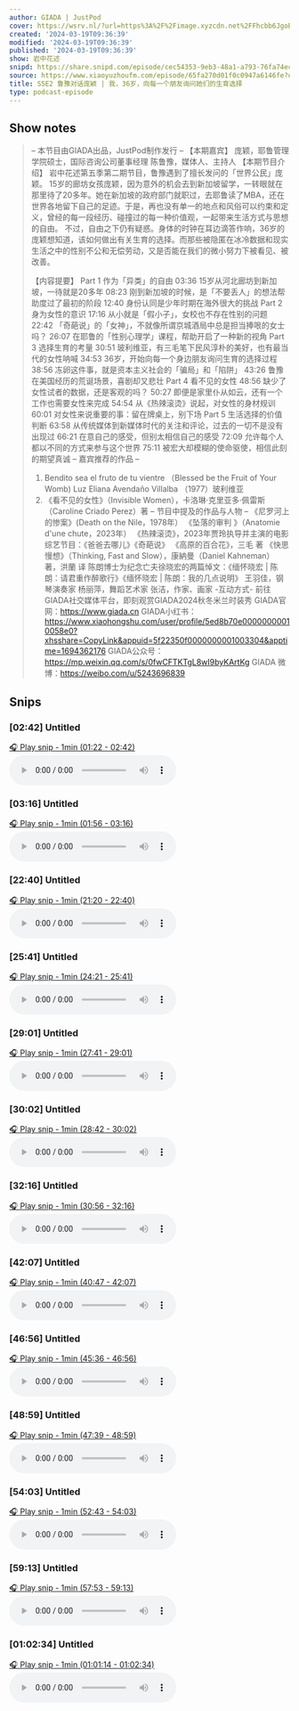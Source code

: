 ```yaml
---
author: GIADA | JustPod
cover: https://wsrv.nl/?url=https%3A%2F%2Fimage.xyzcdn.net%2FFhcbb6JgoBoehDn8iex2HR3cbx9g&w=200&h=200
created: '2024-03-19T09:36:39'
modified: '2024-03-19T09:36:39'
published: '2024-03-19T09:36:39'
show: 岩中花述
snipd: https://share.snipd.com/episode/cec54353-9eb3-48a1-a793-76fa74ec1c92
source: https://www.xiaoyuzhoufm.com/episode/65fa270d01f0c0947a6146fe?utm_source=rss
title: S5E2 鲁豫对话庞颖 | 我，36岁，向每一个朋友询问她们的生育选择
type: podcast-episode
---
```



## Show notes
> – 本节目由GIADA出品，JustPod制作发行 –
> 【本期嘉宾】
> 庞颖，耶鲁管理学院硕士，国际咨询公司董事经理
> 陈鲁豫，媒体人、主持人
> 【本期节目介绍】
> 岩中花述第五季第二期节目，鲁豫遇到了擅长发问的「世界公民」庞颖。
> 15岁的廊坊女孩庞颖，因为意外的机会去到新加坡留学，一转眼就在那里待了20多年。她在新加坡的政府部门就职过，去耶鲁读了MBA，还在世界各地留下自己的足迹。于是，再也没有单一的地点和风俗可以约束和定义，曾经的每一段经历、碰撞过的每一种价值观，一起带来生活方式与思想的自由。
> 不过，自由之下仍有疑惑。身体的时钟在耳边滴答作响，36岁的庞颖想知道，该如何做出有关生育的选择。而那些被隐匿在冰冷数据和现实生活之中的性别不公和无偿劳动，又是否能在我们的微小努力下被看见、被改善。
> 
> 【内容提要】
> Part 1 作为「异类」的自由 
> 03:36 15岁从河北廊坊到新加坡，一待就是20多年
> 08:23 刚到新加坡的时候，是「不要丢人」的想法帮助度过了最初的阶段
> 12:40 身份认同是少年时期在海外很大的挑战
> Part 2  身为女性的意识 
> 17:16 从小就是「假小子」，女校也不存在性别的问题
> 22:42 「奇葩说」的「女神」，不就像所谓京城酒局中总是担当捧哏的女士吗？
> 26:07 在耶鲁的「性别心理学」课程，帮助开启了一种新的视角
> Part 3 选择生育的考量 
> 30:51 玻利维亚，有三毛笔下民风淳朴的美好，也有最当代的女性呐喊
> 34:53 36岁，开始向每一个身边朋友询问生育的选择过程
> 38:56 冻卵这件事，就是资本主义社会的「骗局」和「陷阱」
> 43:26 鲁豫在美国经历的荒诞场景，喜剧却又悲壮
> Part 4 看不见的女性 
> 48:56 缺少了女性试者的数据，还是客观的吗？
> 50:27 即便是家里仆从如云，还有一个工作也需要女性来完成
> 54:54 从《热辣滚烫》说起，对女性的身材规训
> 60:01 对女性来说重要的事：留在牌桌上，别下场
> Part 5 生活选择的价值判断 
> 63:58 从传统媒体到新媒体时代的关注和评论，过去的一切不是没有出现过
> 66:21 在意自己的感受，但别太相信自己的感受
> 72:09 允许每个人都以不同的方式来参与这个世界
> 75:11 被宏大却模糊的使命驱使，相信此刻的期望真诚
> – 嘉宾推荐的作品 –
> 1.  Bendito sea el fruto de tu vientre （Blessed be the Fruit of Your Womb)  Luz Eliana Avendaño Villalba （1977）玻利维亚
> 2. 《看不见的女性》（Invisible Women），卡洛琳·克里亚多·佩雷斯（Caroline Criado Perez）著
> – 节目中提及的作品与人物 –
> 《尼罗河上的惨案》(Death on the Nile，1978年）
> 《坠落的审判 》（Anatomie d'une chute，2023年）
> 《热辣滚烫》，2023年贾玲执导并主演的电影
> 综艺节目：《爸爸去哪儿》《奇葩说》
> 《高原的百合花》，三毛 著
> 《快思慢想》（Thinking, Fast and Slow），康納曼（Daniel Kahneman）著，洪蘭 译
> 陈朗博士为纪念亡夫徐晓宏的两篇悼文：《缅怀晓宏 | 陈朗：请君重作醉歌行》《缅怀晓宏 | 陈朗：我的几点说明》
> 王羽佳，钢琴演奏家
> 杨丽萍，舞蹈艺术家
> 张洁，作家、画家
> -互动方式-
> 前往GIADA社交媒体平台，即刻观赏GIADA2024秋冬米兰时装秀
> GIADA官网：https://www.giada.cn
> GIADA小红书：https://www.xiaohongshu.com/user/profile/5ed8b70e00000000010058e0?xhsshare=CopyLink&appuid=5f22350f0000000001003304&apptime=1694362176
> GIADA公众号：https://mp.weixin.qq.com/s/0fwCFTKTgL8wI9byKArtKg
> GIADA 微博：https://weibo.com/u/5243696839

## Snips
### [02:42] Untitled
[🎧 Play snip - 1min️ (01:22 - 02:42)](https://share.snipd.com/snip/f419e030-d420-4254-bdc8-8ce510be1e19)
<audio controls> <source src="https://dts-api.xiaoyuzhoufm.com/track/625635587bfca4e73e990703/65fa270d01f0c0947a6146fe/media.xyzcdn.net/lu3BoBn9gGugAzJWaPOxmn5d1Hz-.m4a#t=01:22,02:42"> </audio>
### [03:16] Untitled
[🎧 Play snip - 1min️ (01:56 - 03:16)](https://share.snipd.com/snip/ff6561d8-8197-48b1-a47d-41a90b34f8c5)
<audio controls> <source src="https://dts-api.xiaoyuzhoufm.com/track/625635587bfca4e73e990703/65fa270d01f0c0947a6146fe/media.xyzcdn.net/lu3BoBn9gGugAzJWaPOxmn5d1Hz-.m4a#t=01:56,03:16"> </audio>
### [22:40] Untitled
[🎧 Play snip - 1min️ (21:20 - 22:40)](https://share.snipd.com/snip/e2e73310-79dc-4202-b730-04bcfe4cda6e)
<audio controls> <source src="https://dts-api.xiaoyuzhoufm.com/track/625635587bfca4e73e990703/65fa270d01f0c0947a6146fe/media.xyzcdn.net/lu3BoBn9gGugAzJWaPOxmn5d1Hz-.m4a#t=21:20,22:40"> </audio>
### [25:41] Untitled
[🎧 Play snip - 1min️ (24:21 - 25:41)](https://share.snipd.com/snip/e8d2ab0e-eac2-4637-9184-f2ba87ac9b6a)
<audio controls> <source src="https://dts-api.xiaoyuzhoufm.com/track/625635587bfca4e73e990703/65fa270d01f0c0947a6146fe/media.xyzcdn.net/lu3BoBn9gGugAzJWaPOxmn5d1Hz-.m4a#t=24:21,25:41"> </audio>
### [29:01] Untitled
[🎧 Play snip - 1min️ (27:41 - 29:01)](https://share.snipd.com/snip/dceb8958-5163-4662-9172-ad3a3cf699a2)
<audio controls> <source src="https://dts-api.xiaoyuzhoufm.com/track/625635587bfca4e73e990703/65fa270d01f0c0947a6146fe/media.xyzcdn.net/lu3BoBn9gGugAzJWaPOxmn5d1Hz-.m4a#t=27:41,29:01"> </audio>
### [30:02] Untitled
[🎧 Play snip - 1min️ (28:42 - 30:02)](https://share.snipd.com/snip/fd554bb8-61f1-40e3-bdd2-fe6fe2359be0)
<audio controls> <source src="https://dts-api.xiaoyuzhoufm.com/track/625635587bfca4e73e990703/65fa270d01f0c0947a6146fe/media.xyzcdn.net/lu3BoBn9gGugAzJWaPOxmn5d1Hz-.m4a#t=28:42,30:02"> </audio>
### [32:16] Untitled
[🎧 Play snip - 1min️ (30:56 - 32:16)](https://share.snipd.com/snip/deca27a5-c0cd-43e4-8191-f08c1c423cbf)
<audio controls> <source src="https://dts-api.xiaoyuzhoufm.com/track/625635587bfca4e73e990703/65fa270d01f0c0947a6146fe/media.xyzcdn.net/lu3BoBn9gGugAzJWaPOxmn5d1Hz-.m4a#t=30:56,32:16"> </audio>
### [42:07] Untitled
[🎧 Play snip - 1min️ (40:47 - 42:07)](https://share.snipd.com/snip/9ae69542-e6f0-4997-aeae-810ee079ac5a)
<audio controls> <source src="https://dts-api.xiaoyuzhoufm.com/track/625635587bfca4e73e990703/65fa270d01f0c0947a6146fe/media.xyzcdn.net/lu3BoBn9gGugAzJWaPOxmn5d1Hz-.m4a#t=40:47,42:07"> </audio>
### [46:56] Untitled
[🎧 Play snip - 1min️ (45:36 - 46:56)](https://share.snipd.com/snip/7972e8d3-4ac1-498a-8971-ee4a0bbf4fca)
<audio controls> <source src="https://dts-api.xiaoyuzhoufm.com/track/625635587bfca4e73e990703/65fa270d01f0c0947a6146fe/media.xyzcdn.net/lu3BoBn9gGugAzJWaPOxmn5d1Hz-.m4a#t=45:36,46:56"> </audio>
### [48:59] Untitled
[🎧 Play snip - 1min️ (47:39 - 48:59)](https://share.snipd.com/snip/012ec4bd-3978-4338-9024-36dcfccba5b0)
<audio controls> <source src="https://dts-api.xiaoyuzhoufm.com/track/625635587bfca4e73e990703/65fa270d01f0c0947a6146fe/media.xyzcdn.net/lu3BoBn9gGugAzJWaPOxmn5d1Hz-.m4a#t=47:39,48:59"> </audio>
### [54:03] Untitled
[🎧 Play snip - 1min️ (52:43 - 54:03)](https://share.snipd.com/snip/8b542b5f-94a1-4a1a-afb8-5a997bf5a90b)
<audio controls> <source src="https://dts-api.xiaoyuzhoufm.com/track/625635587bfca4e73e990703/65fa270d01f0c0947a6146fe/media.xyzcdn.net/lu3BoBn9gGugAzJWaPOxmn5d1Hz-.m4a#t=52:43,54:03"> </audio>
### [59:13] Untitled
[🎧 Play snip - 1min️ (57:53 - 59:13)](https://share.snipd.com/snip/8b73eee2-16da-4eae-a57d-40d234c522b8)
<audio controls> <source src="https://dts-api.xiaoyuzhoufm.com/track/625635587bfca4e73e990703/65fa270d01f0c0947a6146fe/media.xyzcdn.net/lu3BoBn9gGugAzJWaPOxmn5d1Hz-.m4a#t=57:53,59:13"> </audio>
### [01:02:34] Untitled
[🎧 Play snip - 1min️ (01:01:14 - 01:02:34)](https://share.snipd.com/snip/3c333915-d459-486d-a8f1-26835281a2d4)
<audio controls> <source src="https://dts-api.xiaoyuzhoufm.com/track/625635587bfca4e73e990703/65fa270d01f0c0947a6146fe/media.xyzcdn.net/lu3BoBn9gGugAzJWaPOxmn5d1Hz-.m4a#t=01:01:14,01:02:34"> </audio>
